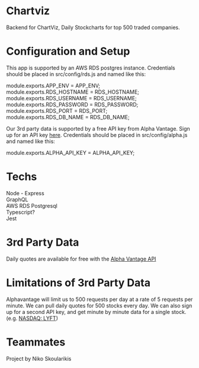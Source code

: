 #  Chartviz

Backend for ChartViz, Daily Stockcharts for top 500 traded companies.

# Configuration and Setup

This app is supported by an AWS RDS postgres instance.  Credentials should be placed in src/config/rds.js and named like this: <br>

module.exports.APP_ENV = APP_ENV; <br>
module.exports.RDS_HOSTNAME = RDS_HOSTNAME;<br>
module.exports.RDS_USERNAME = RDS_USERNAME;<br>
module.exports.RDS_PASSWORD = RDS_PASSWORD;<br>
module.exports.RDS_PORT = RDS_PORT;<br>
module.exports.RDS_DB_NAME = RDS_DB_NAME;<br>

Our 3rd party data is supported by a free API key from Alpha Vantage.  Sign up for an API key [here](https://www.alphavantage.co/documentation/). 
Credentials should be placed in src/config/alpha.js and named like this: <br>

module.exports.ALPHA_API_KEY = ALPHA_API_KEY;

# Techs 

Node - Express<br>
GraphQL<br>
AWS RDS Postgresql<br>
Typescript?<br>
Jest<br>

# 3rd Party Data

Daily quotes are available for free with the [Alpha Vantage API](https://www.alphavantage.co/)

# Limitations of 3rd Party Data

Alphavantage will limit us to 500 requests per day at a rate of 5 requests per minute.  We can pull daily quotes for 500 stocks every day.  We can also sign up for a second API key, and get minute by minute data for a single stock.  (e.g. [NASDAQ: LYFT](https://www.google.com/search?q=lyft+google+finance&oq=lyft+google+finance&aqs=chrome.0.0l3.2991j0j4&client=ubuntu&sourceid=chrome&ie=UTF-8))

# Teammates

Project by Niko Skoularikis